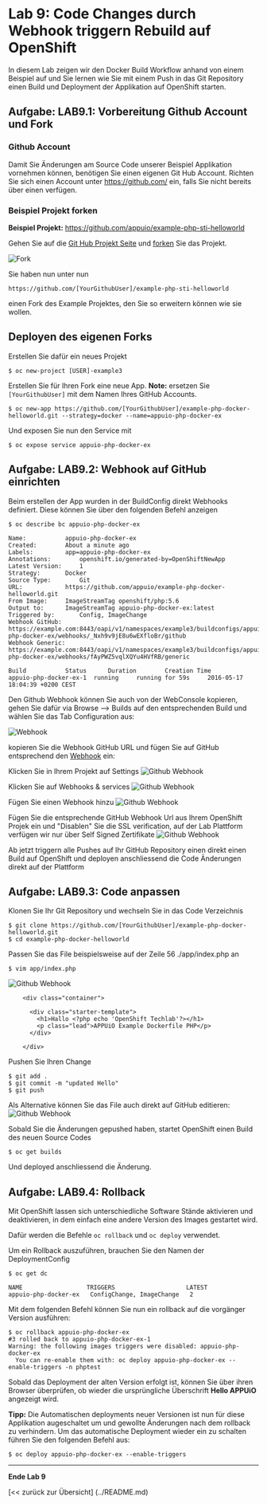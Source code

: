 # Lab 9: Code Changes durch Webhook triggern Rebuild auf OpenShift

In diesem Lab zeigen wir den Docker Build Workflow anhand von einem Beispiel auf und Sie lernen wie Sie mit einem Push in das Git Repository einen Build und Deployment der Applikation auf OpenShift starten.

## Aufgabe: LAB9.1: Vorbereitung Github Account und Fork

### Github Account

Damit Sie Änderungen am Source Code unserer Beispiel Applikation vornehmen können, benötigen Sie einen eigenen Git Hub Account. Richten Sie sich einen Account unter https://github.com/ ein, falls Sie nicht bereits über einen verfügen.

### Beispiel Projekt forken

**Beispiel Projekt:** https://github.com/appuio/example-php-sti-helloworld

Gehen Sie auf die [Git Hub Projekt Seite](https://github.com/appuio/example-php-sti-helloworld) und [forken](https://help.github.com/articles/fork-a-repo/) Sie das Projekt.

![Fork](../images/lab_9_fork_example.png)


Sie haben nun unter nun
```
https://github.com/[YourGithubUser]/example-php-sti-helloworld
```

einen Fork des Example Projektes, den Sie so erweitern können wie sie wollen.

## Deployen des eigenen Forks

Erstellen Sie dafür ein neues Projekt
```
$ oc new-project [USER]-example3
```

Erstellen Sie für Ihren Fork eine neue App. **Note:** ersetzen Sie `[YourGithubUser]` mit dem Namen Ihres GitHub Accounts.

```
$ oc new-app https://github.com/[YourGithubUser]/example-php-docker-helloworld.git --strategy=docker --name=appuio-php-docker-ex
```

Und exposen Sie nun den Service mit 
```
$ oc expose service appuio-php-docker-ex
```

## Aufgabe: LAB9.2: Webhook auf GitHub einrichten

Beim erstellen der App wurden in der BuildConfig direkt Webhooks definiert. Diese können Sie über den folgenden Befehl anzeigen
```
$ oc describe bc appuio-php-docker-ex

Name:			appuio-php-docker-ex
Created:		About a minute ago
Labels:			app=appuio-php-docker-ex
Annotations:		openshift.io/generated-by=OpenShiftNewApp
Latest Version:		1
Strategy:		Docker
Source Type:		Git
URL:			https://github.com/appuio/example-php-docker-helloworld.git
From Image:		ImageStreamTag openshift/php:5.6
Output to:		ImageStreamTag appuio-php-docker-ex:latest
Triggered by:		Config, ImageChange
Webhook GitHub:		https://example.com:8443/oapi/v1/namespaces/example3/buildconfigs/appuio-php-docker-ex/webhooks/_Nxh9v9jE8u6wEXfloBr/github
Webhook Generic:	https://example.com:8443/oapi/v1/namespaces/example3/buildconfigs/appuio-php-docker-ex/webhooks/fAyPWZ5vqlXQYu4HVfRB/generic

Build			Status		Duration		Creation Time
appuio-php-docker-ex-1 	running 	running for 59s 	2016-05-17 18:04:39 +0200 CEST

```

Den Github Webhook können Sie auch von der WebConsole kopieren, gehen Sie dafür via Browse --> Builds auf den entsprechenden Build und wählen Sie das Tab Configuration aus:

![Webhook](../images/lab_9_webhook_ose3.png)

kopieren Sie die Webhook GitHub URL und fügen Sie auf GitHub entsprechend den [Webhook](https://developer.github.com/webhooks/) ein:

Klicken Sie in Ihrem Projekt auf Settings
![Github Webhook](../images/lab_09_webhook_github1.png)

Klicken Sie auf Webhooks & services
![Github Webhook](../images/lab_09_webhook_github2.png)

Fügen Sie einen Webhook hinzu
![Github Webhook](../images/lab_09_webhook_github3.png)

Fügen Sie die entsprechende GitHub Webhook Url aus Ihrem OpenShift Projek ein und "Disablen" Sie die SSL verification, auf der Lab Plattform verfügen wir nur über Self Signed Zertifikate
![Github Webhook](../images/lab_09_webhook_github4.png)

Ab jetzt triggern alle Pushes auf Ihr GitHub Repository einen direkt einen Build auf OpenShift und deployen anschliessend die Code Änderungen direkt auf der Plattform

## Aufgabe: LAB9.3: Code anpassen

Klonen Sie Ihr Git Repository und wechseln Sie in das Code Verzeichnis
```
$ git clone https://github.com/[YourGithubUser]/example-php-docker-helloworld.git
$ cd example-php-docker-helloworld
```

Passen Sie das File beispielsweise auf der Zeile 56 ./app/index.php an
```
$ vim app/index.php
```

![Github Webhook](../images/lab_9_codechange1.png)

```
    <div class="container">

      <div class="starter-template">
        <h1>Hallo <?php echo 'OpenShift Techlab'?></h1>
        <p class="lead">APPUiO Example Dockerfile PHP</p>
      </div>

    </div>
```

Pushen Sie Ihren Change
```
$ git add .
$ git commit -m "updated Hello"
$ git push
```

Als Alternative können Sie das File auch direkt auf GitHub editieren:
![Github Webhook](../images/lab_9_edit_on_github.png)

Sobald Sie die Änderungen gepushed haben, startet OpenShift einen Build des neuen Source Codes
```
$ oc get builds
```

Und deployed anschliessend die Änderung.

## Aufgabe: LAB9.4: Rollback

Mit OpenShift lassen sich unterschiedliche Software Stände aktivieren und deaktivieren, in dem einfach eine andere Version des Images gestartet wird.

Dafür werden die Befehle `oc rollback` und `oc deploy` verwendet.
 
Um ein Rollback auszuführen, brauchen Sie den Namen der DeploymentConfig

```
$ oc get dc

NAME                  TRIGGERS                    LATEST
appuio-php-docker-ex   ConfigChange, ImageChange   2

```

Mit dem folgenden Befehl können Sie nun ein rollback auf die vorgänger Version ausführen:

```
$ oc rollback appuio-php-docker-ex
#3 rolled back to appuio-php-docker-ex-1
Warning: the following images triggers were disabled: appuio-php-docker-ex
  You can re-enable them with: oc deploy appuio-php-docker-ex --enable-triggers -n phptest
```

Sobald das Deployment der alten Version erfolgt ist, können Sie über ihren Browser überprüfen, ob wieder die ursprüngliche Überschrift **Hello APPUiO** angezeigt wird.

**Tipp:** Die Automatischen deployments neuer Versionen ist nun für diese Applikation augeschaltet um und gewollte Änderungen nach dem rollback zu verhindern. Um das automatische Deployment wieder ein zu schalten führen Sie den folgenden Befehl aus:
 

```
$ oc deploy appuio-php-docker-ex --enable-triggers
```

---

**Ende Lab 9**

[<< zurück zur Übersicht] (../README.md)

